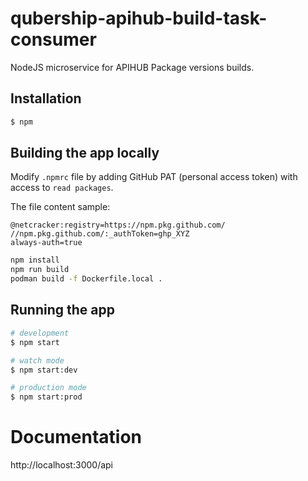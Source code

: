 # qubership-apihub-build-task-consumer

NodeJS microservice for APIHUB Package versions builds.

## Installation

```bash
$ npm
```

## Building the app locally

Modify `.npmrc` file by adding GitHub PAT (personal access token) with access to `read packages`.

The file content sample:

```
@netcracker:registry=https://npm.pkg.github.com/
//npm.pkg.github.com/:_authToken=ghp_XYZ
always-auth=true
```

```bash
npm install
npm run build
podman build -f Dockerfile.local .
```


## Running the app

```bash
# development
$ npm start

# watch mode
$ npm start:dev

# production mode
$ npm start:prod
```


# Documentation

http://localhost:3000/api
